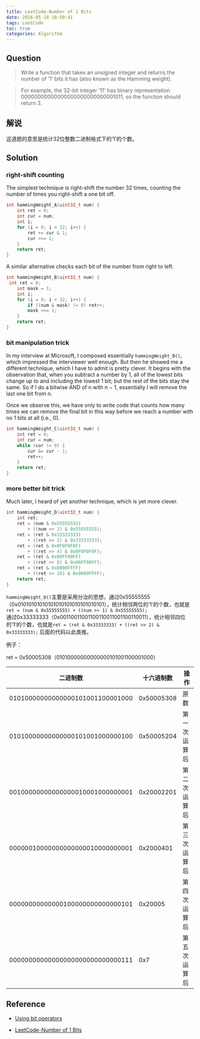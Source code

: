 ```yaml
---
title: LeetCode-Number of 1 Bits
date: 2016-05-18 18:50:41
tags: LeetCode
toc: true
categories: Algorithm
---
```


## Question

> Write a function that takes an unsigned integer and returns the number of ’1' bits it has (also known as the Hamming weight).

> For example, the 32-bit integer ’11' has binary representation 00000000000000000000000000001011, so the function should return 3.

## 解说

这道题的意思是统计32位整数二进制格式下的‘1’的个数。

<!--more-->

## Solution

### right-shift counting
The simplest technique is right-shift the number 32 times, counting the number of times you right-shift a one bit off.

```c
int hammingWeight_A(uint32_t num) {
    int ret = 0;
    int cur = num;
    int i;
    for (i = 0; i < 32; i++) {
        ret += cur & 1;
        cur >>= 1;
    }
    return ret;
}
```

A similar alternative checks each bit of the number from right to left.

```c
int hammingWeight_B(uint32_t num) {
 int ret = 0;
    int mask = 1;
    int i;
    for (i = 0; i < 32; i++) {
        if ((num & mask) != 0) ret++;
        mask <<= 1;
    }
    return ret;
}
```

### bit manipulation trick

In my interview at Microsoft, I composed essentially `hammingWeight_B()`, which impressed the interviewer well enough. But then he showed me a different technique, which I have to admit is pretty clever. It begins with the observation that, when you subtract a number by 1, all of the lowest bits change up to and including the lowest 1 bit; but the rest of the bits stay the same. So if I do a bitwise AND of n with n − 1, essentially I will remove the last one bit from n.

Once we observe this, we have only to write code that counts how many times we can remove the final bit in this way before we reach a number with no 1 bits at all (i.e., 0).

```c
int hammingWeight_C(uint32_t num) {
    int ret = 0;
    int cur = num;
    while (cur != 0) {
        cur &= cur - 1;
        ret++;
    }
    return ret;
}
```

### more better bit trick
Much later, I heard of yet another technique, which is yet more clever.

```c
int hammingWeight_D(uint32_t num) {
    int ret;
    ret = (num & 0x55555555)
        + ((num >> 1) & 0x55555555);
    ret = (ret & 0x33333333)
        + ((ret >> 2) & 0x33333333);
    ret = (ret & 0x0F0F0F0F)
        + ((ret >> 4) & 0x0F0F0F0F);
    ret = (ret & 0x00FF00FF)
        + ((ret >> 8) & 0x00FF00FF);
    ret = (ret & 0x0000FFFF)
        + ((ret >> 16) & 0x0000FFFF);
    return ret;
}
```
`hammingWeight_D()`主要是采用分治的思想，通过0x55555555（0x01010101010101010101010101010101），统计相邻两位的‘1’的个数，也就是`ret = (num & 0x55555555) + ((num >> 1) & 0x55555555);`  
通过0x33333333（0x00110011001100110011001100110011），统计相邻四位的‘1’的个数，也就是`ret = (ret & 0x33333333) + ((ret >> 2) & 0x33333333);` 后面的代码以此类推。

例子：

ret = 0x50005308（01010000000000000101001100001000）

|二进制数|十六进制数|操作|
|-|-|-|
|01010000000000000101001100001000|0x50005308|原数|
|01010000000000000101001000000100|0x50005204|第一次运算后|
|00100000000000000010001000000001|0x20002201|第二次运算后|
|00000010000000000000010000000001|0x2000401|第三次运算后|
|00000000000000100000000000000101|0x20005|第四次运算后|
|00000000000000000000000000000111|0x7|第五次运算后|

## Reference

-  [Using bit operators](http://www.toves.org/books/bitops/#s3.3)

- [LeetCode-Number of 1 Bits](https://leetcode.com/articles/number-1-bits/)

